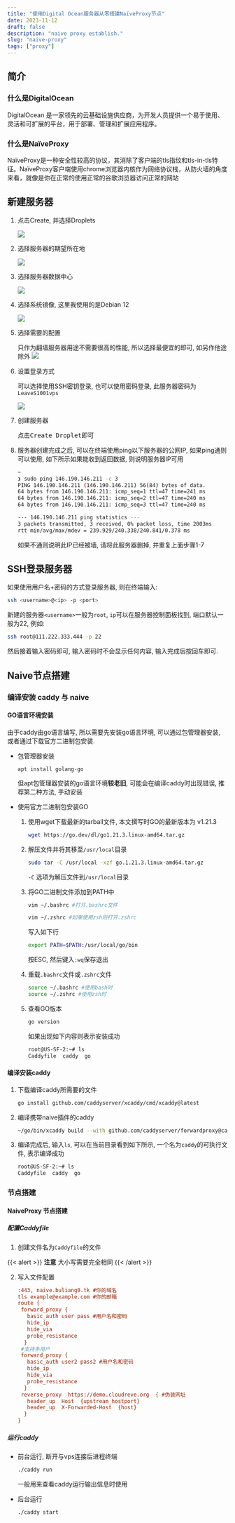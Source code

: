 ```yaml
---
title: "使用Digital Ocean服务器从零搭建NaïveProxy节点"
date: 2023-11-12
draft: false
description: "naive proxy establish."
slug: "naive-proxy"
tags: ["proxy"]
---
```

## 简介

### 什么是DigitalOcean

DigitalOcean 是一家领先的云基础设施供应商，为开发人员提供一个易于使用、灵活和可扩展的平台，用于部署、管理和扩展应用程序。

### 什么是NaïveProxy

NaïveProxy是一种安全性较高的协议，其消除了客户端的tls指纹和tls-in-tls特征。NaïveProxy客户端使用chrome浏览器内核作为网络协议栈，从防火墙的角度来看，就像是你在正常的使用正常的谷歌浏览器访问正常的网站

## 新建服务器

1. 点击Create, 并选择Droplets

   ![](create.png)

2. 选择服务器的期望所在地

   ![](location.png)

3. 选择服务器数据中心

   ![](datacenter.png)

4. 选择系统镜像, 这里我使用的是Debian 12

   ![](iso.png)

5. 选择需要的配置

   只作为翻墙服务器用途不需要很高的性能, 所以选择最便宜的即可, 如另作他途除外
   ![](size.png)

6. 设置登录方式

   可以选择使用SSH密钥登录, 也可以使用密码登录, 此服务器密码为`LeaveS1001vps`

   ![](loginmethod.png)

7. 创建服务器

   点击<kbd>Create Droplet</kbd>即可

8. 服务器创建完成之后, 可以在终端使用ping以下服务器的公网IP, 如果ping通则可以使用, 如下所示如果能收到返回数据, 则说明服务器IP可用

   ```bash
   ~
   ❯ sudo ping 146.190.146.211 -c 3
   PING 146.190.146.211 (146.190.146.211) 56(84) bytes of data.
   64 bytes from 146.190.146.211: icmp_seq=1 ttl=47 time=241 ms
   64 bytes from 146.190.146.211: icmp_seq=2 ttl=47 time=240 ms
   64 bytes from 146.190.146.211: icmp_seq=3 ttl=47 time=240 ms
   
   --- 146.190.146.211 ping statistics ---
   3 packets transmitted, 3 received, 0% packet loss, time 2003ms
   rtt min/avg/max/mdev = 239.929/240.338/240.841/0.378 ms
   ```

   如果不通则说明此IP已经被墙, 请将此服务器删掉, 并重复上面步骤1-7



## SSH登录服务器

如果使用用户名+密码的方式登录服务器, 则在终端输入:

```bash
ssh <username>@<ip> -p <port>
```

新建的服务器`<username>`一般为`root`, `ip`可以在服务器控制面板找到, 端口默认一般为22, 例如:

```bash
ssh root@111.222.333.444 -p 22
```

然后接着输入密码即可, 输入密码时不会显示任何内容, 输入完成后按回车即可. 



## Naive节点搭建

### 编译安装 caddy 与 naive

#### GO语言环境安装

由于caddy由go语言编写, 所以需要先安装go语言环境, 可以通过包管理器安装, 或者通过下载官方二进制包安装.

- 包管理器安装

  ```
  apt install golang-go
  ```

  但apt包管理器安装的go语言环境**较老旧**, 可能会在编译caddy时出现错误, 推荐第二种方法, 手动安装

- 使用官方二进制包安装GO

  1. 使用wget下载最新的tarball文件, 本文撰写时GO的最新版本为 v1.21.3

     ```bash
     wget https://go.dev/dl/go1.21.3.linux-amd64.tar.gz
     ```

  2. 解压文件并将其移至`/usr/local`目录

     ```bash
     sudo tar -C /usr/local -xzf go.1.21.3.linux-amd64.tar.gz
     ```

     `-C` 选项为解压文件到`/usr/local`目录

  3. 将GO二进制文件添加到PATH中

     ```bash
     vim ~/.bashrc #打开.bashrc文件
     
     vim ~/.zshrc #如果使用zsh则打开.zshrc
     ```

     写入如下行

     ```bash
     export PATH=$PATH:/usr/local/go/bin
     ```

     按ESC, 然后键入`:wq`保存退出

  4. 重载`.bashrc`文件或`.zshrc`文件

     ```bash
     source ~/.bashrc #使用bash时
     source ~/.zshrc #使用zsh时
     ```

  5. 查看GO版本

     ```bash
     go version
     ```

     如果出现如下内容则表示安装成功

     ```bash
     root@US-SF-2:~# ls
     Caddyfile  caddy  go
     ```

     

#### 编译安装caddy

1. 下载编译caddy所需要的文件

   ```bash
   go install github.com/caddyserver/xcaddy/cmd/xcaddy@latest
   ```

2. 编译携带naive插件的caddy

   ```bash
   ~/go/bin/xcaddy build --with github.com/caddyserver/forwardproxy@caddy2=github.com/klzgrad/forwardproxy@naive
   ```

3. 编译完成后, 输入`ls`, 可以在当前目录看到如下所示, 一个名为`caddy`的可执行文件, 表示编译成功

   ```bash
   root@US-SF-2:~# ls
   Caddyfile  caddy  go
   ```



### 节点搭建

#### NaiveProxy 节点搭建

##### 配置Caddyfile

1. 创建文件名为`Caddyfile`的文件

{{< alert >}}
**注意** 大小写需要完全相同
{{< /alert >}}


2. 写入文件配置

   ```ini
   :443, naive.buliang0.tk #你的域名
   tls example@example.com #你的邮箱
   route {
    forward_proxy {
      basic_auth user pass #用户名和密码
      hide_ip
      hide_via
      probe_resistance
     }
    #支持多用户
    forward_proxy {
      basic_auth user2 pass2 #用户名和密码
      hide_ip
      hide_via
      probe_resistance
     }
    reverse_proxy  https://demo.cloudreve.org  { #伪装网址
      header_up  Host  {upstream_hostport}
      header_up  X-Forwarded-Host  {host}
     }
   }
   ```

##### 运行caddy

- 前台运行, 断开与vps连接后进程终端

  ```bash
  ./caddy run
  ```

  一般用来查看caddy运行输出信息时使用

- 后台运行

  ```bash
  ./caddy start
  ```

  


